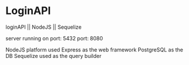 # LoginAPI
loginAPI || NodeJS || Sequelize


server running on port: 5432
port: 8080

NodeJS platform used
Express as the web framework
PostgreSQL as the DB
Sequelize used as the query builder
